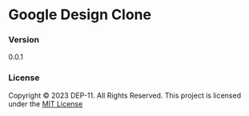 # Google Design Clone

### Version
0.0.1

### License
Copyright &copy; 2023 DEP-11. All Rights Reserved.
This project is licensed under the [MIT License](License.txt)